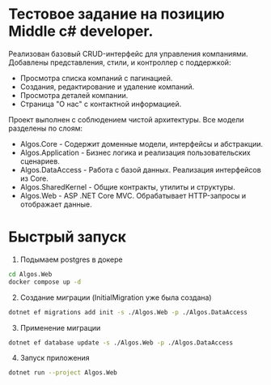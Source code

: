 # Тестовое задание на позицию **Middle c# developer**.

Реализован базовый CRUD-интерфейс для управления компаниями. Добавлены представления, стили, и контроллер с поддержкой:
- Просмотра списка компаний с пагинацией.
- Создания, редактирование и удаление компаний.
- Просмотра деталей компании.
- Страница "О нас" с контактной информацией.

Проект выполнен с соблюдением чистой архитектуры. Все модели разделены по слоям:
- Algos.Core - Содержит доменные модели, интерфейсы и абстракции.
- Algos.Application - Бизнес логика и реализация пользовательских сценариев.
- Algos.DataAccess - Работа с базой данных. Реализация интерфейсов из Core.
- Algos.SharedKernel - Общие контракты, утилиты и структуры.
- Algos.Web - ASP .NET Core MVC. Обрабатывает HTTP-запросы и отображает данные.

# Быстрый запуск

1. Подымаем postgres в докере
```bash
cd Algos.Web
docker compose up -d
```

2. Создание миграции (InitialMigration уже была создана)
```bash
dotnet ef migrations add init -s ./Algos.Web -p ./Algos.DataAccess
```
 
 3. Применение миграции
```bash
dotnet ef database update -s ./Algos.Web -p ./Algos.DataAccess
```

4. Запуск приложения
```bash
dotnet run --project Algos.Web
```
